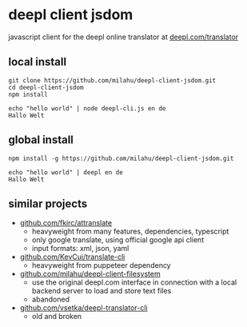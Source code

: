 # deepl client jsdom

javascript client for the deepl online translator at [deepl.com/translator](https://www.deepl.com/translator)

## local install

```
git clone https://github.com/milahu/deepl-client-jsdom.git
cd deepl-client-jsdom
npm install

echo "hello world" | node deepl-cli.js en de
Hallo Welt
```

## global install

```
npm install -g https://github.com/milahu/deepl-client-jsdom.git

echo "hello world" | deepl en de
Hallo Welt
```

## similar projects

* [github.com/fkirc/attranslate](https://github.com/fkirc/attranslate)
  * heavyweight from many features, dependencies, typescript
  * only google translate, using official google api client
  * input formats: xml, json, yaml
* [github.com/KevCui/translate-cli](https://github.com/KevCui/translate-cli)
  * heavyweight from puppeteer dependency
* [github.com/milahu/deepl-client-filesystem](https://github.com/milahu/deepl-client-filesystem)
  * use the original deepl.com interface in connection with a local backend server to load and store text files
  * abandoned
* [github.com/vsetka/deepl-translator-cli](https://github.com/vsetka/deepl-translator-cli)
  * old and broken
